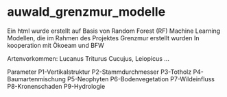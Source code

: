 # auwald_grenzmur_modelle

Ein html wurde erstellt auf Basis von Random Forest (RF) Machine Learning Modellen, die im Rahmen des Projektes Grenzmur erstellt wurden
In kooperation mit Ökoeam und BFW



Artenvorkommen:
Lucanus
Triturus
Cucujus, Leiopicus
...

Parameter
P1-Vertikalstruktur
P2-Stammdurchmesser
P3-Totholz
P4-Baumartenmischung
P5-Neophyten
P6-Bodenvegetation
P7-Wildeinfluss
P8-Kronenschaden
P9-Hydrologie
